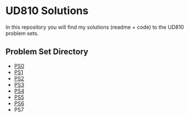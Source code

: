 # UD810 Solutions

In this repository you will find my solutions (readme + code) to the UD810 problem sets.

## Problem Set Directory

- [PS0](solutions/ps0/readme.md)
- [PS1](solutions/ps1/readme.md)
- [PS2](solutions/ps2/readme.md)
- [PS3](solutions/ps3/readme.md)
- [PS4](solutions/ps4/readme.md)
- [PS5](solutions/ps5/readme.md)
- [PS6](solutions/ps6/readme.md)
- PS7
